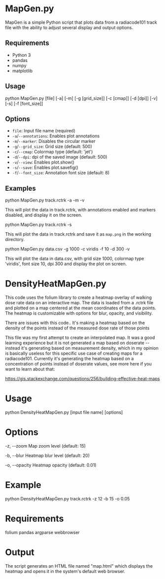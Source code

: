 # MapGen.py

MapGen is a simple Python script that plots data from a radiacode101 track file with the ability to adjust several display and output options.

## Requirements
* Python 3
* pandas
* numpy
* matplotlib

## Usage

python MapGen.py [file] [-a] [-m] [-g [grid_size]] [-c [cmap]] [-d [dpi]] [-v] [-s] [-f [font_size]]


## Options
* `file`: Input file name (required)
* `-a`/`--annotations`: Enables plot annotations
* `-m`/`--marker`: Disables the circular marker
* `-g`/`--grid_size`: Grid size (default: 500)
* `-c`/`--cmap`: Colormap type (default: 'jet')
* `-d`/`--dpi`: dpi of the saved image (default: 500)
* `-v`/`--view`: Enables plot.show()
* `-s`/`--save`: Enables plot.savefig()
* `-f`/`--font_size`: Annotation font size (default: 8)

## Examples

python MapGen.py track.rctrk -a -m -v

This will plot the data in track.rctrk, with annotations enabled and markers disabled, and display it on the screen.

python MapGen.py track.rctrk -s

This will plot the data in track.rctrk and save it as `map.png` in the working directory.

python MapGen.py data.csv -g 1000 -c viridis -f 10 -d 300 -v

This will plot the data in data.csv, with grid size 1000, colormap type 'viridis', font size 10, dpi 300 and display the plot on screen.



# DensityHeatMapGen.py 

This code uses the folium library to create a heatmap overlay of walking dose rate data on an interactive map. The data is loaded from a .rctrk file and plotted on a map centered at the mean coordinates of the data points. The heatmap is customizable with options for blur, opacity, and visibility.

There are issues with this code.. It's making a heatmap based on the density of the points instead of the measured dose rate of those points 

This file was my first attempt to create an interpolated map. It was a good learning experience but it is not generated a map based on doserate -- instead it's generating  based on measurement density, which in my opinion is basically useless for this specific use case of creating maps for a radiacode101.
Currently it's generating the heatmap based on a concentration of points instead of doserate values, see more here if you want to learn about that:

https://gis.stackexchange.com/questions/256/building-effective-heat-maps
# Usage

python DensityHeatMapGen.py [input file name] [options]
# Options

-z, --zoom       Map zoom level (default: 15)

-b, --blur       Heatmap blur level (default: 20)

-o, --opacity    Heatmap opacity (default: 0.01)

# Example

python DensityHeatMapGen.py track.rctrk -z 12 -b 15 -o 0.05

# Requirements
folium
pandas
argparse
webbrowser

# Output
The script generates an HTML file named "map.html" which displays the heatmap and opens it in the system's default web browser.
